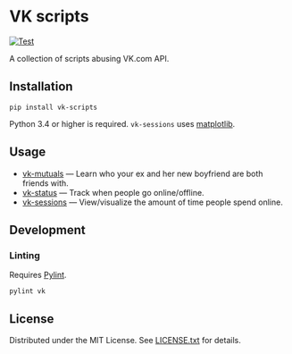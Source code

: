 VK scripts
==========

[![Test](https://github.com/egor-tensin/vk-scripts/actions/workflows/test.yml/badge.svg)](https://github.com/egor-tensin/vk-scripts/actions/workflows/test.yml)

A collection of scripts abusing VK.com API.

Installation
------------

    pip install vk-scripts


Python 3.4 or higher is required.
`vk-sessions` uses [matplotlib].

[matplotlib]: http://matplotlib.org/

Usage
-----

* [vk-mutuals] &mdash; Learn who your ex and her new boyfriend are both friends
with.
* [vk-status] &mdash; Track when people go online/offline.
* [vk-sessions] &mdash; View/visualize the amount of time people spend online.

[vk-mutuals]: docs/mutuals.md
[vk-status]: docs/status.md
[vk-sessions]: docs/sessions.md

Development
-----------

### Linting

Requires [Pylint].

    pylint vk

[Pylint]: https://www.pylint.org/

License
-------

Distributed under the MIT License.
See [LICENSE.txt] for details.

[LICENSE.txt]: LICENSE.txt
